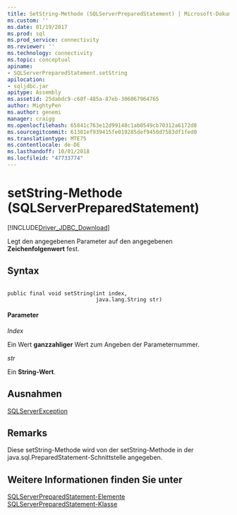 ```yaml
---
title: SetString-Methode (SQLServerPreparedStatement) | Microsoft-Dokumentation
ms.custom: ''
ms.date: 01/19/2017
ms.prod: sql
ms.prod_service: connectivity
ms.reviewer: ''
ms.technology: connectivity
ms.topic: conceptual
apiname:
- SQLServerPreparedStatement.setString
apilocation:
- sqljdbc.jar
apitype: Assembly
ms.assetid: 25dabdc9-c60f-485a-87eb-306067964765
author: MightyPen
ms.author: genemi
manager: craigg
ms.openlocfilehash: 65841c763e12d99148c1ab0549cb70312a6172d8
ms.sourcegitcommit: 61381ef939415fe019285def9450d7583df1fed0
ms.translationtype: MTE75
ms.contentlocale: de-DE
ms.lasthandoff: 10/01/2018
ms.locfileid: "47733774"
---
```

# <a name="setstring-method-sqlserverpreparedstatement"></a>setString-Methode (SQLServerPreparedStatement)
[!INCLUDE[Driver_JDBC_Download](../../../includes/driver_jdbc_download.md)]

  Legt den angegebenen Parameter auf den angegebenen **Zeichenfolgenwert** fest.  
  
## <a name="syntax"></a>Syntax  
  
```  
  
public final void setString(int index,  
                            java.lang.String str)  
```  
  
#### <a name="parameters"></a>Parameter  
 *Index*  
  
 Ein Wert **ganzzahliger** Wert zum Angeben der Parameternummer.  
  
 *str*  
  
 Ein **String-Wert**.  
  
## <a name="exceptions"></a>Ausnahmen  
 [SQLServerException](../../../connect/jdbc/reference/sqlserverexception-class.md)  
  
## <a name="remarks"></a>Remarks  
 Diese setString-Methode wird von der setString-Methode in der java.sql.PreparedStatement-Schnittstelle angegeben.  
  
## <a name="see-also"></a>Weitere Informationen finden Sie unter  
 [SQLServerPreparedStatement-Elemente](../../../connect/jdbc/reference/sqlserverpreparedstatement-members.md)   
 [SQLServerPreparedStatement-Klasse](../../../connect/jdbc/reference/sqlserverpreparedstatement-class.md)  
  
  
